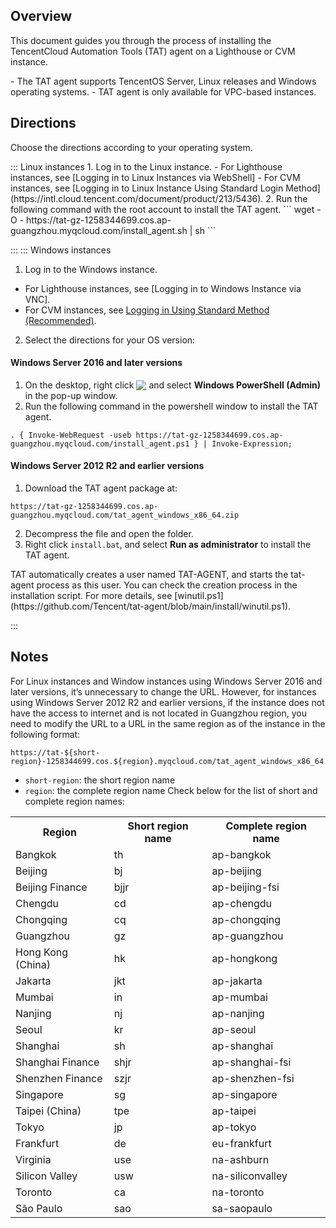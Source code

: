## Overview
This document guides you through the process of installing the TencentCloud Automation Tools (TAT) agent on a Lighthouse or CVM instance.

<dx-alert infotype="notice" title="">
- The TAT agent supports TencentOS Server, Linux releases and Windows operating systems. 
- TAT agent is only available for VPC-based instances.
</dx-alert>




## Directions
Choose the directions according to your operating system.


<dx-tabs>
::: Linux instances
1. Log in to the Linux instance.
   - For Lighthouse instances, see [Logging in to Linux Instances via WebShell]
   - For CVM instances, see [Logging in to Linux Instance Using Standard Login Method](https://intl.cloud.tencent.com/document/product/213/5436).
2. Run the following command with the root account to install the TAT agent.
```
wget -O - https://tat-gz-1258344699.cos.ap-guangzhou.myqcloud.com/install_agent.sh | sh
```

:::
::: Windows instances

1. Log in to the Windows instance.
 - For Lighthouse instances, see [Logging in to Windows Instance via VNC].
 - For CVM instances, see [Logging in Using Standard Method (Recommended)](https://intl.cloud.tencent.com/document/product/213/41018).


 2. Select the directions for your OS version: 


#### Windows Server 2016 and later versions
1. On the desktop, right click <img src="https://qcloudimg.tencent-cloud.cn/raw/0cfefcbe7474bf6b532a589c53314d5b.png" style="margin:-3px 0px"> and select <b>Windows PowerShell (Admin)</b> in the pop-up window.
2. Run the following command in the powershell window to install the TAT agent.
```
. { Invoke-WebRequest -useb https://tat-gz-1258344699.cos.ap-guangzhou.myqcloud.com/install_agent.ps1 } | Invoke-Expression;
```


#### Windows Server 2012 R2 and earlier versions
1. Download the TAT agent package at: 
```
https://tat-gz-1258344699.cos.ap-guangzhou.myqcloud.com/tat_agent_windows_x86_64.zip
```
2. Decompress the file and open the folder.
3. Right click `install.bat`, and select **Run as administrator** to install the TAT agent.
<dx-alert infotype="explain" title="">
TAT automatically creates a user named TAT-AGENT, and starts the tat-agent process as this user. You can check the creation process in the installation script. For more details, see [winutil.ps1](https://github.com/Tencent/tat-agent/blob/main/install/winutil.ps1).
</dx-alert>




:::
</dx-tabs>


## Notes
For Linux instances and Window instances using Windows Server 2016 and later versions, it’s unnecessary to change the URL. However, for instances using Windows Server 2012 R2 and earlier versions, if the instance does not have the access to internet and is not located in Guangzhou region, you need to modify the URL to a URL in the same region as of the instance in the following format: 
```
https://tat-${short-region}-1258344699.cos.${region}.myqcloud.com/tat_agent_windows_x86_64.zip
```
 - `short-region`: the short region name
 - `region`: the complete region name
 Check below for the list of short and complete region names:
 <table>
 <tr>
  <th>Region</th>
	<th>Short region name</th>
	<th>Complete region name</th>
 </tr>
 <tr>
  <td>Bangkok</td>
	<td>th</td>
	<td>ap-bangkok</td>
 </tr>
 <tr>
  <td>Beijing</td>
	<td>bj</td>
	<td>ap-beijing</td>
 </tr>
 <tr>
  <td>Beijing Finance</td>
	<td>bjjr</td>
	<td>ap-beijing-fsi</td>
 </tr>
 <tr>
  <td>Chengdu</td>
	<td>cd</td>
	<td>ap-chengdu</td>
 </tr>
 <tr>
  <td>Chongqing</td>
	<td>cq</td>
	<td> ap-chongqing</td>
 </tr>
 <tr>
  <td>Guangzhou</td>
	<td>gz</td>
	<td>ap-guangzhou</td>
 </tr>
 <tr>
  <td>Hong Kong (China)</td>
	<td>hk</td>
	<td>ap-hongkong</td>
 </tr>
 <tr>
  <td>Jakarta</td>
	<td>jkt</td>
	<td>ap-jakarta</td>
 </tr>
 <tr>
  <td>Mumbai</td>
	<td>in</td>
	<td> ap-mumbai</td>
 </tr>
 <tr>
  <td>Nanjing</td>
	<td>nj</td>
	<td> ap-nanjing</td>
 </tr>
 <tr>
  <td>Seoul</td>
	<td>kr</td>
	<td>ap-seoul</td>
 </tr>
 <tr>
  <td>Shanghai</td>
	<td>sh</td>
	<td>ap-shanghai</td>
 </tr>
 <tr>
  <td>Shanghai Finance</td>
	<td>shjr</td>
	<td>ap-shanghai-fsi</td>
 </tr>
 <tr>
  <td>Shenzhen Finance</td>
	<td>szjr</td>
	<td>ap-shenzhen-fsi</td>
 </tr>
 <tr>
  <td>Singapore</td>
	<td>sg</td>
	<td>ap-singapore</td>
 </tr>
 <tr>
  <td>Taipei (China)</td>
	<td>tpe</td>
	<td>ap-taipei</td>
 </tr>
 <tr>
  <td>Tokyo</td>
	<td>jp</td>
	<td>ap-tokyo</td>
 </tr>
 <tr>
  <td>Frankfurt</td>
	<td>de</td>
	<td>eu-frankfurt</td>
 </tr>
 <tr>
    <td>Virginia</td>
	<td>use</td>
	<td>na-ashburn</td>
 </tr>
 <tr>
  <td>Silicon Valley</td>
	<td>usw</td>
	<td>na-siliconvalley</td>
 </tr>
 <tr>
  <td>Toronto</td>
	<td>ca</td>
	<td>na-toronto</td>
 </tr>
 <tr>
  <td>São Paulo</td>
	<td>sao</td>
	<td>sa-saopaulo</td>
 </tr>
 </table>


